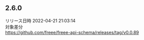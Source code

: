 ## 2.6.0
リリース日時 2022-04-21 21:03:14  
対象差分  
https://github.com/freee/freee-api-schema/releases/tag/v0.0.89

